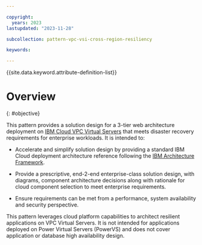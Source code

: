 ```yaml
---

copyright:
  years: 2023
lastupdated: "2023-11-28"

subcollection: pattern-vpc-vsi-cross-region-resiliency

keywords:

---
```


{{site.data.keyword.attribute-definition-list}}

# Overview
{: #objective}

<!-- Note to author>    THIS SHOULD BE ABOUT 10 – 15 LINES AND FOLLOW….
The objective of this pattern is to provide a solution design for……. -->

This pattern provides a solution design for a 3-tier web architecture deployment on [IBM Cloud VPC Virtual Servers](https://cloud.ibm.com/docs/vpc?topic=vpc-getting-started&interface=ui) that meets disaster recovery requirements for enterprise workloads. It is intended to:

- Accelerate and simplify solution design by providing a standard IBM Cloud deployment architecture reference following the [IBM Architecture Framework](https://cloud.ibm.com/docs/architecture-framework).

- Provide a prescriptive, end-2-end enterprise-class solution design, with diagrams, component architecture decisions along with rationale for cloud component selection to meet enterprise requirements.

- Ensure requirements can be met from a performance, system availability and security perspective.

This pattern leverages cloud platform capabilities to architect resilient applications on VPC Virtual Servers. It is not intended for applications deployed on Power Virtual Servers (PowerVS) and does not cover application or database high availability design.
